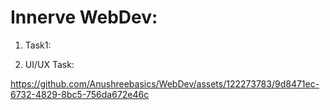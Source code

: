 # Innerve WebDev:

1. Task1:




2. UI/UX Task:


https://github.com/Anushreebasics/WebDev/assets/122273783/9d8471ec-6732-4829-8bc5-756da672e46c


   

